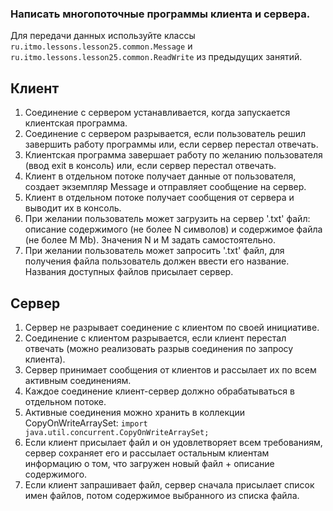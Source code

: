 ### Написать многопоточные программы клиента и сервера.

Для передачи данных используйте классы `ru.itmo.lessons.lesson25.common.Message`
и `ru.itmo.lessons.lesson25.common.ReadWrite` из предыдущих занятий.

## Клиент

1. Соединение с сервером устанавливается, когда запускается клиентская программа.
2. Соединение с сервером разрывается, если пользователь решил завершить работу программы или, если сервер перестал
   отвечать.
3. Клиентская программа завершает работу по желанию пользователя (ввод exit в консоль) или, если сервер перестал
   отвечать.
4. Клиент в отдельном потоке получает данные от пользователя, создает экземпляр Message и отправляет сообщение на
   сервер.
5. Клиент в отдельном потоке получает сообщения от сервера и выводит их в консоль.
6. При желании пользователь может загрузить на сервер '.txt' файл: описание содержимого (не более N символов) и
   содержимое файла (не более M Mb). Значения N и M задать самостоятельно.
7. При желании пользователь может запросить '.txt' файл, для получения файла пользователь должен ввести его название.
   Названия доступных файлов присылает сервер.

## Сервер

1. Сервер не разрывает соединение с клиентом по своей инициативе.
2. Соединение с клиентом разрывается, если клиент перестал отвечать (можно реализовать разрыв соединения по запросу
   клиента).
3. Сервер принимает сообщения от клиентов и рассылает их по всем активным соединениям.
4. Каждое соединение клиент-сервер должно обрабатываться в отдельном потоке.
5. Активные соединения можно хранить в коллекции CopyOnWriteArraySet: `import java.util.concurrent.CopyOnWriteArraySet;`
6. Если клиент присылает файл и он удовлетворяет всем требованиям, сервер сохраняет его и рассылает остальным клиентам
   информацию о том, что загружен новый файл + описание содержимого.
7. Если клиент запрашивает файл, сервер сначала присылает список имен файлов, потом содержимое выбранного из списка
   файла.